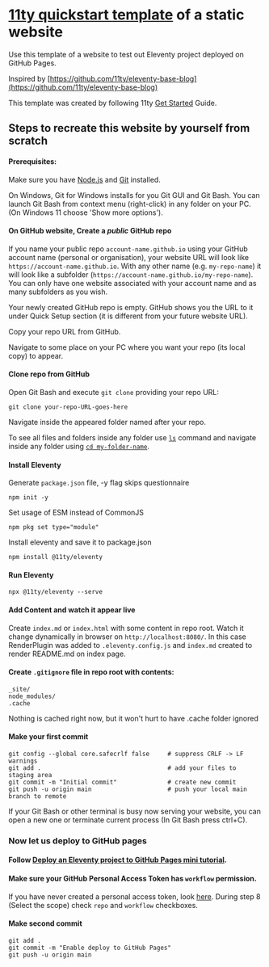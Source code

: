 # [11ty quickstart template](https://github.com/bythebookdev/11ty-quickstart-template) of a static website

Use this template of a website to test out Eleventy project deployed on GitHub Pages.

Inspired by [https://github.com/11ty/eleventy-base-blog](https://github.com/11ty/eleventy-base-blog)

This template was created by following 11ty [Get Started](https://www.11ty.dev/docs/) Guide.

## Steps to recreate this website by yourself from scratch
#### Prerequisites:
Make sure you have [Node.js](https://nodejs.org/en/download) and [Git](https://git-scm.com/) installed.

On Windows, Git for Windows installs for you Git GUI and Git Bash. You can launch Git Bash from context menu (right-click) in any folder on your PC. (On Windows 11 choose 'Show more options').
#### On GitHub website, Create a *public* GitHub repo
If you name your public repo `account-name.github.io` using your GitHub account name (personal or organisation), your website URL will look like `https://account-name.github.io`. With any other name (e.g. `my-repo-name`) it will look like a subfolder (`https://account-name.github.io/my-repo-name`). You can only have one website associated with your account name and as many subfolders as you wish.

Your newly created GitHub repo is empty. GitHub shows you the URL to it under Quick Setup section (it is different from your future website URL).

Copy your repo URL from GitHub.

Navigate to some place on your PC where you want your repo (its local copy) to appear.

#### Clone repo from GitHub
Open Git Bash and execute `git clone` providing your repo URL:
```
git clone your-repo-URL-goes-here
```
Navigate inside the appeared folder named after your repo. 

To see all files and folders inside any folder use [`ls`](https://www.w3schools.com/bash/bash_ls.php) command and navigate inside any folder using [`cd my-folder-name`](https://www.w3schools.com/bash/bash_cd.php).
#### Install Eleventy
 
Generate `package.json` file, -y flag skips questionnaire
```
npm init -y 
```
Set usage of ESM instead of CommonJS
```
npm pkg set type="module"
```
Install eleventy and save it to package.json
```
npm install @11ty/eleventy
```
#### Run Eleventy
```
npx @11ty/eleventy --serve
```
#### Add Content and watch it appear live
Create `index.md` or `index.html` with some content in repo root. Watch it change dynamically in browser on `http://localhost:8080/`. In this case RenderPlugin was added to `.eleventy.config.js` and `index.md` created to render README.md on index page.
#### Create `.gitignore` file in repo root with contents:
```
_site/
node_modules/
.cache
```
Nothing is cached right now, but it won't hurt to have .cache folder ignored
#### Make your first commit
```
git config --global core.safecrlf false		# suppress CRLF -> LF warnings
git add .									# add your files to staging area
git commit -m "Initial commit"				# create new commit
git push -u origin main						# push your local main branch to remote
```
If your Git Bash or other terminal is busy now serving your website, you can open a new one or terminate current process (In Git Bash press ctrl+C).

### Now let us deploy to GitHub pages

#### Follow [Deploy an Eleventy project to GitHub Pages mini tutorial](https://www.11ty.dev/docs/deployment/).
#### Make sure your GitHub Personal Access Token has `workflow` permission.
If you have never created a personal access token, look [here](https://docs.github.com/en/authentication/keeping-your-account-and-data-secure/managing-your-personal-access-tokens#creating-a-personal-access-token-classic). During step 8 (Select the scope) check `repo` and `workflow` checkboxes.
#### Make second commit
```
git add .
git commit -m "Enable deploy to GitHub Pages"
git push -u origin main
```